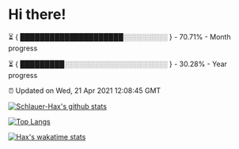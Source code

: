 # Hi there!

⏳ { █████████████████████░░░░░░░░░ } - 70.71% - Month progress

⏳ { █████████░░░░░░░░░░░░░░░░░░░░░ } - 30.28% - Year progress

⏰ Updated on Wed, 21 Apr 2021 12:08:45 GMT


[![Schlauer-Hax's github stats](https://github-readme-stats.vercel.app/api?username=Schlauer-Hax&show_icons=true&theme=dark&count_private=true)](https://github.com/Schlauer-Hax)


[![Top Langs](https://github-readme-stats.vercel.app/api/top-langs/?username=Schlauer-Hax&layout=compact&theme=dark)](https://github.com/Schlauer-Hax?tab=repositories)


[![Hax's wakatime stats](https://github-readme-stats.vercel.app/api/wakatime?username=Hax&theme=dark)](https://wakatime.com/@Hax)


